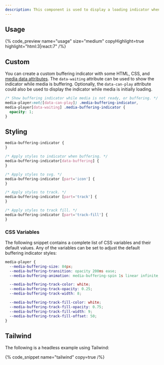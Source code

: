 ```yaml
---
description: This component is used to display a loading indicator when media is buffering.
---
```


## Usage

{% code_preview name="usage" size="medium" copyHighlight=true highlight="html:3|react:7" /%}

## Custom

You can create a custom buffering indicator with some HTML, CSS,
and [media data attributes](/docs/player/styling/references#media-attributes). The `data-waiting`
attribute can be used to show the indicator while media is buffering. Optionally, the
`data-can-play` attribute could also be used to display the indicator while media is initially
loading.

```css {% copy=true %}
/* Show buffering indicator while media is not ready, or buffering. */
media-player:not([data-can-play]) .media-buffering-indicator,
media-player[data-waiting] .media-buffering-indicator {
  opacity: 1;
}
```

## Styling

```css {% copy=true %}
media-buffering-indicator {
}

/* Apply styles to indicator when buffering. */
media-buffering-indicator[data-buffering] {
}

/* Apply styles to svg. */
media-buffering-indicator [part='icon'] {
}

/* Apply styles to track. */
media-buffering-indicator [part='track'] {
}

/* Apply styles to track fill. */
media-buffering-indicator [part='track-fill'] {
}
```

### CSS Variables

The following snippet contains a complete list of CSS variables and their default values. Any
of the variables can be set to adjust the default buffering indicator styles:

```css {% copy=true %}
media-player {
  --media-buffering-size: 84px;
  --media-buffering-transition: opacity 200ms ease;
  --media-buffering-animation: media-buffering-spin 1s linear infinite;

  --media-buffering-track-color: white;
  --media-buffering-track-opacity: 0.25;
  --media-buffering-track-width: 8;

  --media-buffering-track-fill-color: white;
  --media-buffering-track-fill-opacity: 0.75;
  --media-buffering-track-fill-width: 9;
  --media-buffering-track-fill-offset: 50;
}
```

## Tailwind

The following is a headless example using Tailwind:

{% code_snippet name="tailwind" copy=true /%}
